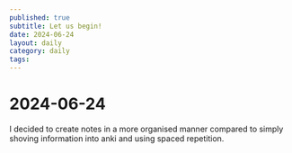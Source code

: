 ```yaml
---
published: true
subtitle: Let us begin!
date: 2024-06-24
layout: daily
category: daily
tags: 
---
```


# 2024-06-24

I decided to create notes in a more organised manner compared to simply
shoving information into anki and using spaced repetition.